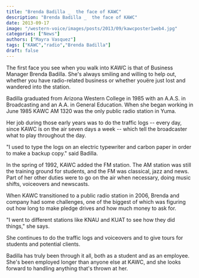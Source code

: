 ```yaml
---
title: "Brenda Badilla _  the face of KAWC"
description: "Brenda Badilla _  the face of KAWC"
date: 2013-09-17
image: "/western-voice/images/posts/2013/09/kawcposter1web4.jpg"
categories: ["News"]
authors: ["Mayra Vasquez"]
tags: ["KAWC","radio","Brenda Badilla"]
draft: false
---
```

The first face you see when you walk into KAWC is that of Business Manager Brenda Badilla. She's always smiling and willing to help out, whether you have radio-related business or whether youëre just lost and wandered into the station.

Badilla graduated from Arizona Western College in 1985 with an A.A.S. in Broadcasting and an A.A. in General Education. When she began working in June 1985 KAWC AM 1320 was the only public radio station in Yuma.

Her job during those early years was to do the traffic logs -- every day, since KAWC is on the air seven days a week -- which tell the broadcaster what to play throughout the day.

"I used to type the logs on an electric typewriter and carbon paper in order to make a backup copy." said Badilla.

In the spring of 1992, KAWC added the FM station. The AM station was still the training ground for students, and the FM was classical, jazz and news. Part of her other duties were to go on the air when necessary, doing music shifts, voiceovers and newscasts.

When KAWC transitioned to a public radio station in 2006, Brenda and company had some challenges, one of the biggest of which was figuring out how long to make pledge drives and how much money to ask for.

"I went to different stations like KNAU and KUAT to see how they did things," she says.

She continues to do the traffic logs and voiceovers and to give tours for students and potential clients.

Badilla has truly been through it all, both as a student and as an employee. She's been employed longer than anyone else at KAWC, and she looks forward to handling anything that's thrown at her.